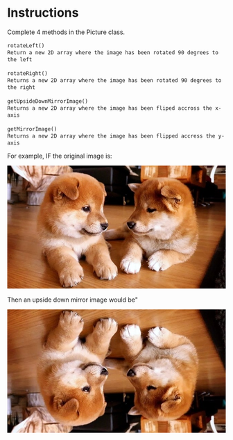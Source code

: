 # Instructions  

Complete 4 methods in the Picture class.

    rotateLeft()
    Return a new 2D array where the image has been rotated 90 degrees to the left

    rotateRight()
    Returns a new 2D array where the image has been rotated 90 degrees to the right

    getUpsideDownMirrorImage()
    Returns a new 2D array where the image has been fliped accross the x-axis

    getMirrorImage() 
    Returns a new 2D array where the image has been flipped accress the y-axis


  For example, IF the original image is:

  ![alt text](assets/ShibaPups.jpg)

  Then an upside down mirror image would be"

![alt text](assets/ShibaPupsFlip.jpg)
  
